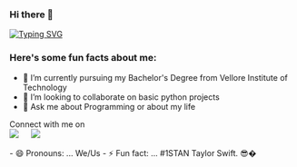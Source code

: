 ### Hi there 👋


[![Typing SVG](https://readme-typing-svg.herokuapp.com?font=Architects+Daughter&color=7AF79A&size=30&lines=Hey!+It's+Archit!;I'm+a+Python+Learner...;I'm+also+learning+ML;And+I'm+a+proud+Indian)](https://git.io/typing-svg)



<h3> Here's some fun facts about me: </h3>

- 🔭 I’m currently pursuing my Bachelor's Degree from Vellore Institute of Technology
- 👯 I’m looking to collaborate on basic python projects
- 💬 Ask me about Programming or about my life
<p>Connect with me on
<br>	
<a target="_blank" href="https://www.linkedin.com/in/archit-kar-7a52b421b/"><img src="https://img.shields.io/badge/-LinkedIn-0077B5?style=for-the-badge&logo=Linkedin&logoColor=white"></img></a>
&emsp;
<a target="_blank" href="mailto:architkar24@gmail.com"
><img src="https://img.shields.io/badge/-Gmail-D14836?style=for-the-badge&logo=Gmail&logoColor=white"></img></a>
&emsp;
<br>
</p>
- 😄 Pronouns: ... We/Us
- ⚡ Fun fact: ... #1STAN Taylor Swift. 😎� 


